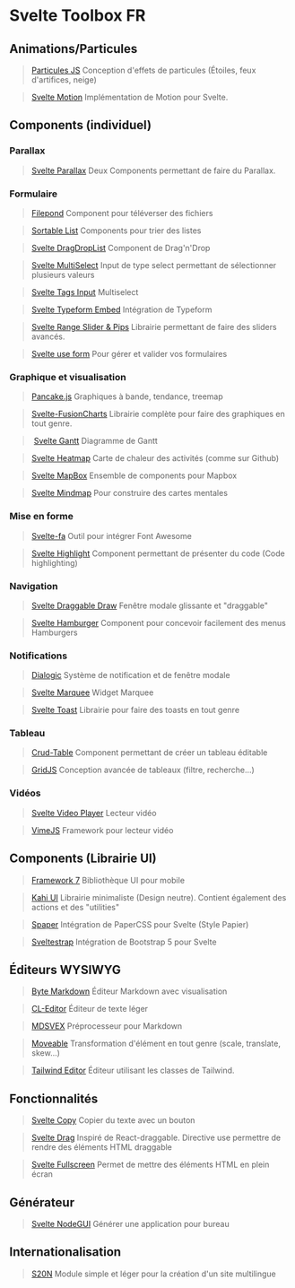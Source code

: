 # Svelte Toolbox FR

## Animations/Particules
> [Particules JS](https://particles.js.org/) Conception d'effets de particules (Étoiles, feux d'artifices, neige)

> [Svelte Motion](https://svelte-motion.gradientdescent.de/) Implémentation de Motion pour Svelte. 


## Components (individuel)
### Parallax
> [Svelte Parallax](https://github.com/kindoflew/svelte-parallax) Deux Components permettant de faire du Parallax.

### Formulaire
> [Filepond](https://pqina.nl/filepond/) Component pour téléverser des fichiers

> [Sortable List](https://svelte.dev/repl/0b4fd50a87a94efd81b533229b43d941?version=3.46.2) Components pour trier des listes

> [Svelte DragDropList](https://github.com/jwlarocque/svelte-dragdroplist) Component de Drag'n'Drop

> [Svelte MultiSelect](https://svelte-multiselect.netlify.app/) Input de type select permettant de sélectionner plusieurs valeurs

> [Svelte Tags Input](https://svelte-tags-input.vercel.app/) Multiselect

> [Svelte Typeform Embed](https://svelte-typeform-embed.netlify.app/) Intégration de Typeform

> [Svelte Range Slider & Pips](https://simeydotme.github.io/svelte-range-slider-pips) Librairie permettant de faire des sliders avancés.

> [Svelte use form](https://github.com/noahsalvi/svelte-use-form) Pour gérer et valider vos formulaires
 
### Graphique et visualisation
> [Pancake.js](https://github.com/Rich-Harris/pancake) Graphiques à bande, tendance, treemap

> [Svelte-FusionCharts](https://fusioncharts.github.io/svelte-fusioncharts/) Librairie complète pour faire des graphiques en tout genre.

> [Svelte Gantt](https://github.com/ANovokmet/svelte-gantt) Diagramme de Gantt

> [Svelte Heatmap](https://github.com/scottbedard/svelte-heatmap) Carte de chaleur des activités (comme sur Github)

> [Svelte MapBox](https://github.com/beyonk-adventures/svelte-mapbox) Ensemble de components pour Mapbox

> [Svelte Mindmap](https://github.com/heithemmoumni/svelte-mindmap) Pour construire des cartes mentales

### Mise en forme
> [Svelte-fa](https://cweili.github.io/svelte-fa) Outil pour intégrer Font Awesome

> [Svelte Highlight](https://metonym.github.io/svelte-highlight/languages) Component permettant de présenter du code (Code highlighting) 

### Navigation
> [Svelte Draggable Draw](https://madewithsvelte.com/svelte-draggable-drawmodal) Fenêtre modale glissante et "draggable"

> [Svelte Hamburger](https://www.npmjs.com/package/svelte-hamburgers) Component pour concevoir facilement des menus Hamburgers

### Notifications
> [Dialogic](https://github.com/ArthurClemens/dialogic) Système de notification et de fenêtre modale

> [Svelte Marquee](https://borakilicoglu.github.io/svelte-marquee-text) Widget Marquee

> [Svelte Toast](https://zerodevx.github.io/svelte-toast) Librairie pour faire des toasts en tout genre

### Tableau
> [Crud-Table](https://ivosdc.github.io/svelte-generic-crud-table/) Component permettant de créer un tableau éditable

> [GridJS](https://gridjs.io/) Conception avancée de tableaux (filtre, recherche...)

### Vidéos
> [Svelte Video Player](https://www.npmjs.com/package/svelte-video-player) Lecteur vidéo

> [VimeJS](https://vimejs.com/) Framework pour lecteur vidéo


## Components (Librairie UI)
> [Framework 7](https://framework7.io/svelte) Bibliothèque UI pour mobile

> [Kahi UI](https://kahi-ui.nbn.dev/) Librairie minimaliste (Design neutre). Contient également des actions et des "utilities"

> [Spaper](https://oli8.github.io/spaper/) Intégration de PaperCSS pour Svelte (Style Papier)

> [Sveltestrap](https://sveltestrap.js.org/) Intégration de Bootstrap 5 pour Svelte


## Éditeurs WYSIWYG
> [Byte Markdown](https://github.com/bytedance/bytemd) Éditeur Markdown avec visualisation

> [CL-Editor](https://github.com/nenadpnc/cl-editor) Éditeur de texte léger

> [MDSVEX](https://mdsvex.com/) Préprocesseur pour Markdown

> [Moveable](https://github.com/daybrush/moveable) Transformation d'élément en tout genre (scale, translate, skew...) 

> [Tailwind Editor](https://github.com/fouita/tailwind-editor) Éditeur utilisant les classes de Tailwind.


## Fonctionnalités
> [Svelte Copy](https://github.com/ghostdevv/svelte-copy) Copier du texte avec un bouton

> [Svelte Drag](https://github.com/PuruVJ/svelte-drag) Inspiré de React-draggable. Directive use permettre de rendre des éléments HTML draggable

> [Svelte Fullscreen](https://github.com/andrelmlins/svelte-fullscreen) Permet de mettre des éléments HTML en plein écran

## Générateur
> [Svelte NodeGUI](https://svelte.nodegui.org/) Générer une application pour bureau 

## Internationalisation
> [S20N](https://s20n.github.io/s20n/getting-started) Module simple et léger pour la création d'un site multilingue
